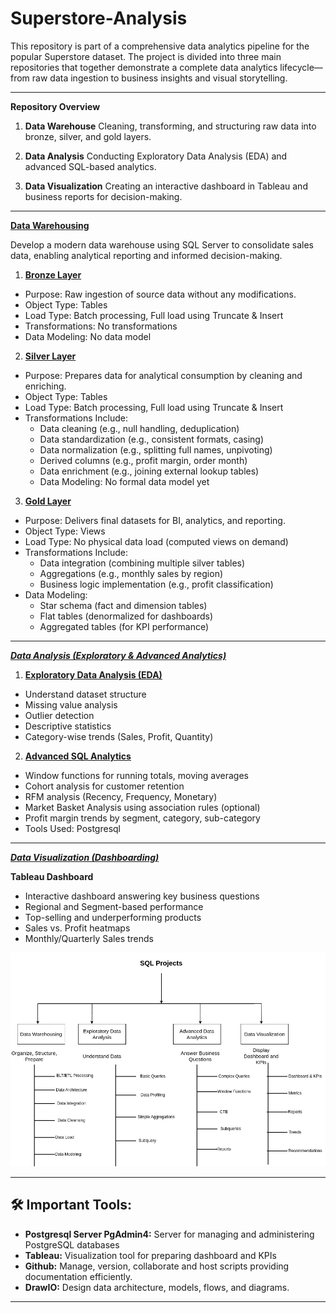 # Superstore-Analysis

This repository is part of a comprehensive data analytics pipeline for the popular Superstore dataset. The project is divided into three main repositories that together demonstrate a complete data analytics lifecycle—from raw data ingestion to business insights and visual storytelling.

---

**Repository Overview**

1. **Data Warehouse**
Cleaning, transforming, and structuring raw data into bronze, silver, and gold layers.

2. **Data Analysis**
Conducting Exploratory Data Analysis (EDA) and advanced SQL-based analytics.

3. **Data Visualization**
Creating an interactive dashboard in Tableau and business reports for decision-making.

---

[**Data Warehousing**](data-warehouse)

Develop a modern data warehouse using SQL Server to consolidate sales data, enabling analytical reporting and informed decision-making.

1. [**Bronze Layer**](data-warehouse/scripts/bronze)
- Purpose: Raw ingestion of source data without any modifications.
- Object Type: Tables
- Load Type: Batch processing, Full load using Truncate & Insert
- Transformations: No transformations
- Data Modeling: No data model

2. [**Silver Layer**](data-warehouse/scripts/silver)
- Purpose: Prepares data for analytical consumption by cleaning and enriching.
- Object Type: Tables
- Load Type: Batch processing, Full load using Truncate & Insert
- Transformations Include:
   - Data cleaning (e.g., null handling, deduplication)
   - Data standardization (e.g., consistent formats, casing)
   - Data normalization (e.g., splitting full names, unpivoting)
   - Derived columns (e.g., profit margin, order month)
   - Data enrichment (e.g., joining external lookup tables)
   - Data Modeling: No formal data model yet

3. [**Gold Layer**](data-warehouse/scripts/gold)
- Purpose: Delivers final datasets for BI, analytics, and reporting.
- Object Type: Views
- Load Type: No physical data load (computed views on demand)
- Transformations Include:
   - Data integration (combining multiple silver tables)
   - Aggregations (e.g., monthly sales by region)
   - Business logic implementation (e.g., profit classification)
- Data Modeling:
   - Star schema (fact and dimension tables)
   - Flat tables (denormalized for dashboards)
   - Aggregated tables (for KPI performance)

---

[***Data Analysis (Exploratory & Advanced Analytics)***](sql-analysis)

1. [**Exploratory Data Analysis (EDA)**](sql-analysis/Exploratory_Data_Analysis)
- Understand dataset structure
- Missing value analysis
- Outlier detection
- Descriptive statistics
- Category-wise trends (Sales, Profit, Quantity)

2. [**Advanced SQL Analytics**](sql-analysis/Advanced_Analytics)
- Window functions for running totals, moving averages
- Cohort analysis for customer retention
- RFM analysis (Recency, Frequency, Monetary)
- Market Basket Analysis using association rules (optional)
- Profit margin trends by segment, category, sub-category
- Tools Used: Postgresql

---

[***Data Visualization (Dashboarding)***](dashboard-preparation)

**Tableau Dashboard**
- Interactive dashboard answering key business questions
- Regional and Segment-based performance
- Top-selling and underperforming products
- Sales vs. Profit heatmaps
- Monthly/Quarterly Sales trends


![Data Analysis Project](sqlproject.png)

---


## 🛠️ Important Tools:

- **Postgresql Server PgAdmin4:** Server for managing and administering PostgreSQL databases
- **Tableau:** Visualization tool for preparing dashboard and KPIs
- **Github:**  Manage, version, collaborate and host scripts providing documentation efficiently.
- **DrawIO:** Design data architecture, models, flows, and diagrams.
 
---

